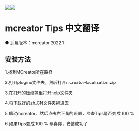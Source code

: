 ![](https://img.shields.io/badge/license-GPL--3.0-blue)![](https://img.shields.io/badge/Chinese%20tips-19%25-orange)

mcreator Tips 中文翻译
===
● 适用版本：mcreator 2022.1

安装方法
---
1.找到MCreator所在路径

2.打开plugins文件夹，然后打开mcreator-localization.zip

3.在打开的压缩包里打开help文件夹

4.将下载好的zh_CN文件夹拖进去

5.启动mcreator，然后点击右下角的设置，检查Tips是否变成 100 %

6.如果Tips变成 100 % 恭喜你，安装成功了

